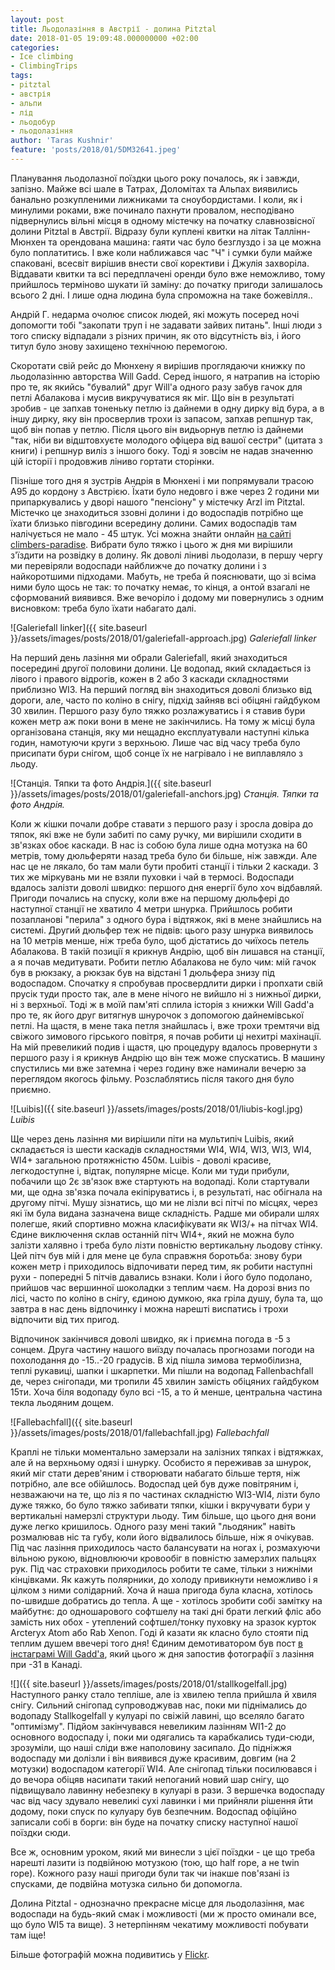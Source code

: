 ```yaml
---
layout: post
title: Льодолазіння в Австрії - долина Pitztal
date: 2018-01-05 19:09:48.000000000 +02:00
categories:
- Ice climbing
- ClimbingTrips
tags:
- pitztal
- австрія
- альпи
- лід
- льодобур
- льодолазіння
author: 'Taras Kushnir'
feature: 'posts/2018/01/5DM32641.jpeg'
---
```


Планування льодолазної поїздки цього року почалось, як і завжди, запізно. Майже всі шале в Татрах, Доломітах та Альпах виявились банально розкупленими лижниками та сноубордистами. І коли, як і минулими роками, вже починало пахнути провалом, несподівано підвернулись вільні місця в одному містечку на початку славнозвісної долини Pitztal в Австрії. Відразу були куплені квитки на літак Таллінн-Мюнхен та орендована машина: гаяти час було безглуздо і за це можна було поплатитись. І вже коли наближався час "Ч" і сумки були майже спаковані, всесвіт вирішив внести свої корективи і Джулія захворіла. Віддавати квитки та всі передплачені оренди було вже неможливо, тому прийшлось терміново шукати їй заміну: до початку пригоди залишалось всього 2 дні. І лише одна людина була спроможна на таке божевілля..

<!--more-->

Андрій Г. недарма очолює список людей, які можуть посеред ночі допомогти тобі "закопати труп і не задавати зайвих питань". Інші люди з того списку відпадали з різних причин, як ото відсутність віз, і його титул було знову захищено технічною перемогою.

Скоротати свій рейс до Мюнхену я вирішив проглядаючи книжку по льодолазінню авторства Will Gadd. Серед іншого, я натрапив на історію про те, як якийсь "бувалий" друг Will'а одного разу забув гачок для петлі Абалакова і мусив викручуватися як міг. Що він в результаті зробив - це запхав тоненьку петлю із дайнеми в одну дирку від бура, а в іншу дирку, яку він просверлив трохи із запасом, запхав репшнур так, щоб він попав у петлю. Після цього він видьорнув петлю із дайнеми "так, ніби ви відштовхуєте молодого офіцера від вашої сестри" (цитата з книги) і репшнур виліз з іншого боку. Тоді я зовсім не надав значенню цій історії і продовжив ліниво гортати сторінки.

Пізніше того дня я зустрів Андрія в Мюнхені і ми попрямували трасою A95 до кордону з Австрією. Їхати було недовго і вже через 2 години ми припаркувались у дворі нашого "пенсіону" у містечку Arzl im Pitztal. Містечко це знаходиться ззовні долини і до водоспадів потрібно ще їхати близько півгодини всередину долини. Самих водоспадів там налічується не мало - 45 штук. Усі можна знайти онлайн [на сайті climbers-paradise](https://www.climbers-paradise.com/eisklettern-pitztal/). Вибрати було тяжко і цього ж дня ми вирішили з'їздити на розвідку в долину. Як доволі ліниві льодолази, в першу чергу ми перевіряли водоспади найближче до початку долини і з найкоротшими підходами. Мабуть, не треба й пояснювати, що зі всіма ними було щось не так: то початку немає, то кінця, а онтой взагалі не сформований виявився. Вже вечоріло і додому ми повернулись з одним висновком: треба було їхати набагато далі.

![Galeriefall linker]({{ site.baseurl }}/assets/images/posts/2018/01/galeriefall-approach.jpg)
*Galeriefall linker*

На перший день лазіння ми обрали Galeriefall, який знаходиться посередині другої половини долини. Це водопад, який складається із лівого і правого відрогів, кожен в 2 або 3 каскади складностями приблизно WI3. На перший погляд він знаходиться доволі близько від дороги, але, часто по коліно в снігу, підхід зайняв всі обіцяні гайдбуком 30 хвилин. Першого разу було тяжко розлажуватись і я ставив бури кожен метр аж поки вони в мене не закінчились. На тому ж місці була організована станція, яку ми нещадно експлуатували наступні кілька годин, намотуючи круги з верхньою. Лише час від часу треба було присипати бури снігом, щоб сонце їх не нагрівало і не виплавляло з льоду.

![Станція. Тяпки та фото Андрія.]({{ site.baseurl }}/assets/images/posts/2018/01/galeriefall-anchors.jpg)
*Станція. Тяпки та фото Андрія.*

Коли ж кішки почали добре ставати з першого разу і зросла довіра до тяпок, які вже не були забиті по саму ручку, ми вирішили сходити в зв'язках обоє каскади. В нас із собою була лише одна мотузка на 60 метрів, тому дюльферяти назад треба було би більше, ніж завжди. Але нас це не лякало, бо там мали бути пробиті станції і тільки 2 каскади. З тих же міркувань ми не взяли пуховки і чай в термосі. Водоспади вдалось залізти доволі швидко: першого дня енергії було хоч відбавляй. Пригоди почались на спуску, коли вже на першому дюльфері до наступної станції не хватило 4 метри шнурка. Прийшлось робити позапланові "перила" з одного бура і відтяжок, які в мене знайшлись на системі. Другий дюльфер теж не підвів: цього разу шнурка виявилось на 10 метрів менше, ніж треба було, щоб дістатись до чиїхось петель Абалакова. В такій позиції я крикнув Андрію, щоб він лишався на станції, а я почав медитувати. Робити петлю Абалакова не було чим: мій гачок був в рюкзаку, а рюкзак був на відстані 1 дюльфера знизу під водоспадом. Спочатку я спробував просвердлити дирки і пропхати свій прусік туди просто так, але в мене нічого не вийшло ні з нижньої дирки, ні з верхньої. Тоді ж в моїй пам'яті сплила історія з книжки Will Gadd'а про те, як його друг витягнув шнурочок з допомогою дайнемівської петлі. На щастя, в мене така петля знайшлась і, вже трохи тремтячи від свіжого зимового гірського повітря, я почав робити ці нехитрі махінації. На мій превеликий подив і щастя, цю процедуру вдалось провернути з першого разу і я крикнув Андрію що він теж може спускатись. В машину спустились ми вже затемна і через годину вже наминали вечерю за переглядом якогось фільму. Розслаблятись після такого дня було приємно.

![Luibis]({{ site.baseurl }}/assets/images/posts/2018/01/liubis-kogl.jpg)
*Luibis*

Ще через день лазіння ми вирішили піти на мультипіч Luibis, який складається із шести каскадів складностями WI4, WI4, WI3, WI3, WI4, WI4+ загальною протяжністю 450м. Luibis - доволі красиве, легкодоступне і, відтак, популярне місце. Коли ми туди прибули, побачили що 2є зв'язок вже стартують на водопаді. Коли стартували ми, ще одна зв'язка почала екіпіруватись і, в результаті, нас обігнала на другому пітчі. Мушу зізнатись, що ми не лізли всі пітчі по місцях, через які їм була видана зазначена вище складність. Радше ми обирали шлях полегше, який спортивно можна класифікувати як WI3/+ на пітчах WI4. Єдине виключення склав останній пітч WI4+, який не можна було залізти халявно і треба було лізти повністю вертикальну льодову стінку. Цей пітч був мій і для мене це була справжня боротьба: знову бури кожен метр і приходилось відпочивати перед тим, як робити наступні рухи - попередні 5 пітчів давались взнаки. Коли і його було подолано, прийшов час вершинної шоколадки з теплим чаєм. На дорозі вниз по лісі, часто по коліно в снігу, єдиною думкою, яка гріла душу, була та, що завтра в нас день відпочинку і можна нарешті виспатись і трохи відпочити від тих пригод.

Відпочинок закінчився доволі швидко, як і приємна погода в -5 з сонцем. Друга частину нашого виїзду почалась прогнозами погоди на похолодання до -15..-20 градусів. В хід пішла зимова термобілизна, теплі рукавиці, шапки і шкарпетки. Ми пішли на водопад Fallenbachfall де, через снігопади, ми тропили 45 хвилин замість обіцяних гайдбуком 15ти. Хоча біля водопаду було всі -15, а то й менше, центральна частина текла льодяним дощем.

![Fallebachfall]({{ site.baseurl }}/assets/images/posts/2018/01/fallebachfall.jpg)
*Fallebachfall*

Краплі не тільки моментально замерзали на залізних тяпках і відтяжках, але й на верхньому одязі і шнурку. Особисто я переживав за шнурок, який міг стати дерев'яним і створювати набагато більше тертя, ніж потрібно, але все обійшлось. Водоспад цей був дуже повітряним і, незважаючи на те, що ліз я по частинах складністю WI3-WI4, лізти було дуже тяжко, бо було тяжко забивати тяпки, кішки і вкручувати бури у вертикальні намерзлі структури льоду. Тим більше, що цього дня вони дуже легко кришилось. Одного разу мені такий "льодяник" навіть розмалював ніс та губу, коли його відвалилось більше, ніж я очікував. Під час лазіння приходилось часто балансувати на ногах і, розмахуючи вільною рукою, відновлюючи кровообіг в повністю замерзлих пальцях рук. Під час страховки приходилось робити те саме, тільки з нижніми кінцівками. Як кажуть полярники, до холоду привикнути неможливо і я цілком з ними солідарний. Хоча й наша пригода була класна, хотілось по-швидше добратись до тепла. А ще - хотілось зробити собі замітку на майбутнє: до одношарового софтшелу на такі дні брати легкий фліс або замість них обох - утеплений софтшел/тонку пуховку на зразок курток Arcteryx Atom або Rab Xenon. Годі й казати як класно було стояти під теплим душем ввечері того дня! Єдиним демотиватором був пост [в інстаграмі Will Gadd'а](https://www.instagram.com/p/BdWIQKuFXbY/), який цього ж дня запостив фотографії з лазіння при -31 в Канаді.

![]({{ site.baseurl }}/assets/images/posts/2018/01/stallkogelfall.jpg)
Наступного ранку стало тепліше, але із хвилею тепла прийшла й хвиля снігу. Сильний снігопад супроводжував нас, поки ми піднімались до водопаду Stallkogelfall у кулуарі по свіжій лавині, що вселяло багато "оптимізму". Підйом закінчувався невеликим лазінням WI1-2 до основного водоспаду і, поки ми одягались та карабкались туди-сюди, зрозуміли, що наші сліди вже наполовину засипало. До підніжжя водоспаду ми долізли і він виявився дуже красивим, довгим (на 2 мотузки) водоспадом категорії WI4. Але снігопад тільки посилювався і до вечора обіцяв насипати такий непоганий новий шар снігу, що підвищувало лавинну небезпеку в кулуарі в рази. З вершечка водоспаду час від часу здувало невеликі сухі лавинки і ми прийняли рішення йти додому, поки спуск по кулуару був безпечним. Водоспад офіційно записали собі в борги: він буде на початку списку наступної нашої поїздки сюди.

Все ж, основним уроком, який ми винесли з цієї поїздки - це що треба нарешті лазити із подвійною мотузкою (тою, що half rope, а не twin rope). Кожного разу наші пригоди були так чи інакше пов'язані із спусками, де подвійна мотузка сильно би допомогла.

Долина Pitztal - однозначно прекрасне місце для льодолазіння, має водоспади на будь-який смак і можливості (ми ж просто оминали все, що було WI5 та вище). З нетерпінням чекатиму можливості побувати там іще!

Більше фотографій можна подивитись у [Flickr](https://www.flickr.com/photos/ribtoks/albums/72157691898576095).
